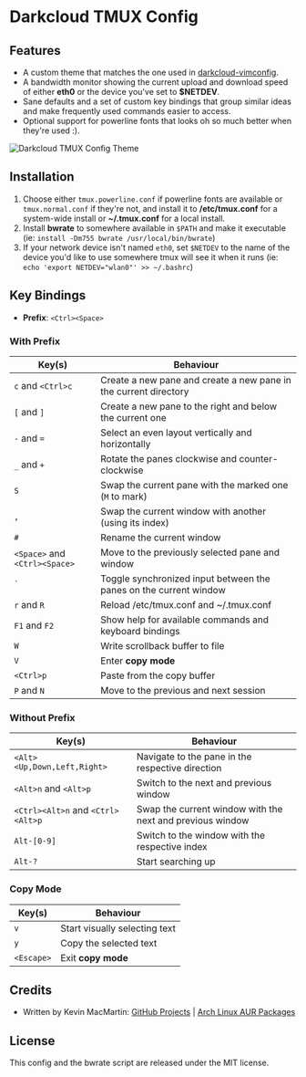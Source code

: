 # Darkcloud TMUX Config

## Features

* A custom theme that matches the one used in [darkcloud-vimconfig](https://github.com/prurigro/darkcloud-vimconfig).
* A bandwidth monitor showing the current upload and download speed of either **eth0** or the device you've set to **$NETDEV**.
* Sane defaults and a set of custom key bindings that group similar ideas and make frequently used commands easier to access.
* Optional support for powerline fonts that looks oh so much better when they're used :).

![Darkcloud TMUX Config Theme](https://i.imgur.com/Ps3XmMc.png)

## Installation

1. Choose either `tmux.powerline.conf` if powerline fonts are available or `tmux.normal.conf` if they're not, and install it to __/etc/tmux.conf__ for a system-wide install or __~/.tmux.conf__ for a local install.
1. Install **bwrate** to somewhere available in `$PATH` and make it executable (ie: `install -Dm755 bwrate /usr/local/bin/bwrate`)
1. If your network device isn't named `eth0`, set `$NETDEV` to the name of the device you'd like to use somewhere tmux will see it when it runs (ie: `echo 'export NETDEV="wlan0"' >> ~/.bashrc`)

## Key Bindings

* **Prefix**: `<Ctrl><Space>`

### With Prefix

| Key(s)                                  | Behaviour                                                          |
|-----------------------------------------|--------------------------------------------------------------------|
| `c` and `<Ctrl>c`                       | Create a new pane and create a new pane in the current directory   |
| `[` and `]`                             | Create a new pane to the right and below the current one           |
| `-` and `=`                             | Select an even layout vertically and horizontally                  |
| `_` and `+`                             | Rotate the panes clockwise and counter-clockwise                   |
| `S`                                     | Swap the current pane with the marked one (`M` to mark)            |
| `,`                                     | Swap the current window with another (using its index)             |
| `#`                                     | Rename the current window                                          |
| `<Space>` and `<Ctrl><Space>`           | Move to the previously selected pane and window                    |
| `` ` ``                                 | Toggle synchronized input between the panes on the current window  |
| `r` and `R`                             | Reload /etc/tmux.conf  and ~/.tmux.conf                            |
| `F1` and `F2`                           | Show help for available commands and keyboard bindings             |
| `W`                                     | Write scrollback buffer to file                                    |
| `V`                                     | Enter **copy mode**                                                |
| `<Ctrl>p`                               | Paste from the copy buffer                                         |
| `P` and `N`                             | Move to the previous and next session                              |

### Without Prefix

| Key(s)                                  | Behaviour                                                          |
|-----------------------------------------|--------------------------------------------------------------------|
| `<Alt><Up,Down,Left,Right>`             | Navigate to the pane in the respective direction                   |
| `<Alt>n` and `<Alt>p`                   | Switch to the next and previous window                             |
| `<Ctrl><Alt>n` and `<Ctrl><Alt>p`       | Swap the current window with the next and previous window          |
| `Alt-[0-9]`                             | Switch to the window with the respective index                     |
| `Alt-?`                                 | Start searching up                                                 |

### Copy Mode

| Key(s)                                  | Behaviour                                                          |
|-----------------------------------------|--------------------------------------------------------------------|
| `v`                                     | Start visually selecting text                                      |
| `y`                                     | Copy the selected text                                             |
| `<Escape>`                              | Exit **copy mode**

## Credits

* Written by Kevin MacMartin: [GitHub Projects](https://github.com/prurigro) | [Arch Linux AUR Packages](https://aur.archlinux.org/packages/?SeB=m&K=prurigro)

## License

This config and the bwrate script are released under the MIT license.
